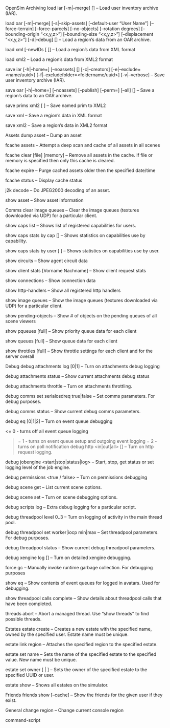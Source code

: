 OpenSim
Archiving
load iar [-m|–merge] <Vorname> <Nachname> <inventory path> <password> [<IAR path>] – Load user inventory archive (IAR).

load oar [-m|–merge] [-s|–skip-assets] [–default-user “User Name”] [–force-terrain] [–force-parcels] [–no-objects] [–rotation degrees] [–bounding-origin “<x,y,z>”] [–bounding-size “<x,y,z>”] [–displacement “<x,y,z>”] [-d|–debug] [<OAR path>] – Load a region’s data from an OAR archive.

load xml [-newIDs [<x> <y> <z>]] – Load a region’s data from XML format

load xml2 – Load a region’s data from XML2 format

save iar [-h|–home=<url>] [–noassets] <Vorname> <Nachname> <inventory path> <password> [<IAR path>] [-c|–creators] [-e|–exclude=<name/uuid>] [-f|–excludefolder=<foldername/uuid>] [-v|–verbose] – Save user inventory archive (IAR).

save oar [-h|–home=<url>] [–noassets] [–publish] [–perm=<permissions>] [–all] [<OAR path>] – Save a region’s data to an OAR archive.

save prims xml2 [<prim name> <file name>] – Save named prim to XML2

save xml – Save a region’s data in XML format

save xml2 – Save a region’s data in XML2 format

Assets
dump asset <id> – Dump an asset

fcache assets – Attempt a deep scan and cache of all assets in all scenes

fcache clear [file] [memory] – Remove all assets in the cache. If file or memory is specified then only this cache is cleared.

fcache expire <datetime> – Purge cached assets older then the specified date/time

fcache status – Display cache status

j2k decode <ID> – Do JPEG2000 decoding of an asset.

show asset <ID> – Show asset information

Comms
clear image queues <Vorname> <Nachname> – Clear the image queues (textures downloaded via UDP) for a particular client.

show caps list – Shows list of registered capabilities for users.

show caps stats by cap [<cap-name>] – Shows statistics on capabilities use by capability.

show caps stats by user [<Vorname> <Nachname>] – Shows statistics on capabilities use by user.

show circuits – Show agent circuit data

show client stats [Vorname Nachname] – Show client request stats

show connections – Show connection data

show http-handlers – Show all registered http handlers

show image queues <Vorname> <Nachname> – Show the image queues (textures downloaded via UDP) for a particular client.

show pending-objects – Show # of objects on the pending queues of all scene viewers

show pqueues [full] – Show priority queue data for each client

show queues [full] – Show queue data for each client

show throttles [full] – Show throttle settings for each client and for the server overall

Debug
debug attachments log [0|1] – Turn on attachments debug logging

debug attachments status – Show current attachments debug status

debug attachments throttle <ms> – Turn on attachments throttling.

debug comms set serialosdreq true|false – Set comms parameters. For debug purposes.

debug comms status – Show current debug comms parameters.

debug eq [0|1|2] – Turn on event queue debugging

 <= 0 - turns off all event queue logging
 >= 1 - turns on event queue setup and outgoing event logging
 >= 2 - turns on poll notification
debug http <in|out|all> [<level>] – Turn on http request logging.

debug jobengine <start|stop|status|log> – Start, stop, get status or set logging level of the job engine.

debug permissions <true / false> – Turn on permissions debugging

debug scene get – List current scene options.

debug scene set <param> <value> – Turn on scene debugging options.

debug scripts log <item-id> <log-level> – Extra debug logging for a particular script.

debug threadpool level 0..3 – Turn on logging of activity in the main thread pool.

debug threadpool set worker|iocp min|max <n> – Set threadpool parameters. For debug purposes.

debug threadpool status – Show current debug threadpool parameters.

debug xengine log [<level>] – Turn on detailed xengine debugging.

force gc – Manually invoke runtime garbage collection. For debugging purposes

show eq – Show contents of event queues for logged in avatars. Used for debugging.

show threadpool calls complete – Show details about threadpool calls that have been completed.

threads abort <thread-id> – Abort a managed thread. Use “show threads” to find possible threads.

Estates
estate create <owner UUID> <estate name> – Creates a new estate with the specified name, owned by the specified user. Estate name must be unique.

estate link region <estate ID> <region ID> – Attaches the specified region to the specified estate.

estate set name <estate-id> <new name> – Sets the name of the specified estate to the specified value. New name must be unique.

estate set owner <estate-id>[ <UUID> | <Firstname> <Lastname> ] – Sets the owner of the specified estate to the specified UUID or user.

estate show – Shows all estates on the simulator.

Friends
friends show [–cache] <Vorname> <Nachname> – Show the friends for the given user if they exist.

General
change region <region name> – Change current console region

command-script <script> – Run a command script from file

config get [<section>] [<key>] – Synonym for config show

config save <path> – Save current configuration to a file at the given path

config set <section> <key> <value> – Set a config option. In most cases this is not useful since changed parameters are not dynamically reloaded. Neither do changed parameters persist – you will have to change a config file manually and restart.

config show [<section>] [<key>] – Show config information

get log level – Get the current console logging level

monitor report – Returns a variety of statistics about the current region and/or simulator

quit – Quit the application

set log level <level> – Set the console logging level for this session.

show checks – Show checks configured for this server

show info – Show general information about the server

show modules – Show module data

show stats [list|all|(<category>[.<container>])+ – Alias for ‘stats show’ command

show threads – Show thread status

show uptime – Show server uptime

show version – Show server version

shutdown – Quit the application

stats record start|stop – Control whether stats are being regularly recorded to a separate file.

stats save <path> – Save stats snapshot to a file. If the file already exists, then the report is appended.

stats show [list|all|(<category>[.<container>])+ – Show statistical information for this server

threads show – Show thread status. Synonym for “show threads”

Hypergrid
link-mapping [<x> <y>] – Set local coordinate to map HG regions to

link-region <Xloc> <Yloc> <ServerURI> [<RemoteRegionName>] – Link a HyperGrid Region. Examples for <ServerURI>: http://grid.net:8002/ or http://example.org/path/foo.php

show hyperlinks – List the HG regions

unlink-region <local name> – Unlink a hypergrid region

Land
land clear – Clear all the parcels from the region.

land show [<local-land-id>] – Show information about the parcels on the region.

Objects
backup – Persist currently unsaved object changes immediately instead of waiting for the normal persistence call.

delete object creator <UUID> – Delete scene objects by creator

delete object id <UUID-or-localID> – Delete a scene object by uuid or localID

delete object name [–regex] <name> – Delete a scene object by name.

delete object outside – Delete all scene objects outside region boundaries

delete object owner <UUID> – Delete scene objects by owner

delete object pos <start-coord> to <end-coord> – Delete scene objects within the given area.

dump object id <UUID-or-localID> – Dump the formatted serialization of the given object to the file <UUID>.xml

edit scale <name> <x> <y> <z> – Change the scale of a named prim

force update – Force the update of all objects on clients

rotate scene <degrees> [centerX, centerY] – Rotates all scene objects around centerX, centerY (default 128, 128) (please back up your region before using)

scale scene <factor> – Scales the scene objects (please back up your region before using)

show object id [–full] <UUID-or-localID> – Show details of a scene object with the given UUID or localID

show object name [–full] [–regex] <name> – Show details of scene objects with the given name.

show object pos [–full] <start-coord> to <end-coord> – Show details of scene objects within the given area.

show part id <UUID-or-localID> – Show details of a scene object part with the given UUID or localID

show part name [–regex] <name> – Show details of scene object parts with the given name.

show part pos <start-coord> to <end-coord> – Show details of scene object parts within the given area.

translate scene xOffset yOffset zOffset – translates the scene objects (please back up your region before using)

Regions
create region [“region name”] <region_file.ini> – Create a new region.

delete-region <name> – Delete a region from disk

export-map [<path>] – Save an image of the world map

generate map – Generates and stores a new maptile.

physics get [<param>|ALL] – Get physics parameter from currently selected region

physics list – List settable physics parameters

physics set <param> [<value>|TRUE|FALSE] [localID|ALL] – Set physics parameter from currently selected region

region get – Show control information for the currently selected region (host name, max physical prim size, etc).

region restart abort [<message>] – Abort a region restart

region restart bluebox <message> <delta seconds>+ – Schedule a region restart

region restart notice <message> <delta seconds>+ – Schedule a region restart

region set – Set control information for the currently selected region.

remove-region <name> – Remove a region from this simulator

restart – Restart the currently selected region(s) in this instance

set terrain heights <corner> <min> <max> [<x>] [<y>] – Sets the terrain texture heights on corner #<corner> to <min>/<max>, if <x> or <y> are specified, it will only set it on regions with a matching coordinate. Specify -1 in <x> or <y> to wildcard that coordinate. Corner # SW = 0, NW = 1, SE = 2, NE = 3, all corners = -1.

set terrain texture <number> <uuid> [<x>] [<y>] – Sets the terrain <number> to <uuid>, if <x> or <y> are specified, it will only set it on regions with a matching coordinate. Specify -1 in <x> or <y> to wildcard that coordinate.

set water height <height> [<x>] [<y>] – Sets the water height in meters. If <x> and <y> are specified, it will only set it on regions with a matching coordinate. Specify -1 in <x> or <y> to wildcard that coordinate.

show neighbours – Shows the local region neighbours

show ratings – Show rating data

show region – Show control information for the currently selected region (host name, max physical prim size, etc).

show regions – Show region data

show regionsinview – Shows regions that can be seen from a region

show scene – Show live information for the currently selected scene (fps, prims, etc.).

sun current_time [<value>] – time in seconds of the simulator

sun day_length [<value>] – number of hours to a day

sun day_night_offset [<value>] – induces a horizon shift

sun day_time_sun_hour_scale [<value>] – scales day light vs nite hours to change day/night ratio

sun help – list parameters that can be changed

sun list – list parameters that can be changed

sun update_interval [<value>] – how often to update the sun’s position in frames

sun year_length [<value>] – number of days to a year

wind base wind_update_rate [<value>] – Get or set the wind update rate.

wind ConfigurableWind avgDirection [<value>] – average wind direction in degrees

wind ConfigurableWind avgStrength [<value>] – average wind strength

wind ConfigurableWind rateChange [<value>] – rate of change

wind ConfigurableWind varDirection [<value>] – allowable variance in wind direction in +/- degrees

wind ConfigurableWind varStrength [<value>] – allowable variance in wind strength

wind SimpleRandomWind strength [<value>] – wind strength

Scripts
scripts resume [<script-item-uuid>+] – Resumes all suspended scripts

scripts show [<script-item-uuid>+] – Show script information

scripts start [<script-item-uuid>+] – Starts all stopped scripts

scripts stop [<script-item-uuid>+] – Stops all running scripts

scripts suspend [<script-item-uuid>+] – Suspends all running scripts

show script sensors – Show script sensors information

show script timers – Show script sensors information

show scripts [<script-item-uuid>+] – Show script information

xengine status – Show status information

Terrain
terrain load – Loads a terrain from a specified file.

terrain load-tile – Loads a terrain from a section of a larger file.

terrain save – Saves the current heightmap to a specified file.

terrain save-tile – Saves the current heightmap to the larger file.

terrain fill – Fills the current heightmap with a specified value.

terrain elevate – Raises the current heightmap by the specified amount.

terrain lower – Lowers the current heightmap by the specified amount.

terrain multiply – Multiplies the heightmap by the value specified.

terrain bake – Saves the current terrain into the regions baked map.

terrain revert – Loads the baked map terrain into the regions heightmap.

terrain newbrushes – Enables experimental brushes which replace the standard terrain brushes. WARNING: This is a debug setting and may be removed at any time.

terrain show – Shows terrain height at a given co-ordinate.

terrain stats – Shows some information about the regions heightmap for debugging purposes.

terrain effect – Runs a specified plugin effect

terrain flip – Flips the current terrain about the X or Y axis

terrain rescale – Rescales the current terrain to fit between the given min and max heights

terrain min – Sets the minimum terrain height to the specified value.

terrain max – Sets the maximum terrain height to the specified value.

Tree
tree active – Change activity state for the trees module

tree freeze – Freeze/Unfreeze activity for a defined copse

tree load – Load a copse definition from an xml file

tree plant – Start the planting on a copse

tree rate – Reset the tree update rate (mSec)

tree reload – Reload copse definitions from the in-scene trees

tree remove – Remove a copse definition and all its in-scene trees

tree statistics – Log statistics about the trees

Users
alert <message> – Send an alert to everyone

alert-user <first> <last> <message> – Send an alert to a user

appearance find <uuid-or-start-of-uuid> – Find out which avatar uses the given asset as a baked texture, if any.

appearance rebake <Vorname> <Nachname> – Send a request to the user’s viewer for it to rebake and reupload its appearance textures.

appearance send [<Vorname> <Nachname>] – Send appearance data for each avatar in the simulator to other viewers.

appearance show [<Vorname> <Nachname>] – Show appearance information for avatars.

attachments show [<Vorname> <Nachname>] – Show attachment information for avatars in this simulator.

bypass permissions <true / false> – Bypass permission checks

force permissions <true / false> – Force permissions on or off

kick user <first> <last> [–force] [message] – Kick a user off the simulator

login disable – Disable simulator logins

login enable – Enable simulator logins

login status – Show login status

reset user cache – reset user cache to allow changed settings to be applied

show animations [<Vorname> <Nachname>] – Show animation information for avatars in this simulator.

show appearance [<Vorname> <Nachname>] – Synonym for ‘appearance show’

show name <uuid> – Show the bindings between a single user UUID and a user name

show names – Show the bindings between user UUIDs and user names

show users [full] – Show user data for users currently on the region

sit user name [–regex] <Vorname> <Nachname> – Sit the named user on an unoccupied object with a sit target.

stand user name [–regex] <Vorname> <Nachname> – Stand the named user.

teleport user <Vorname> <Nachname> <destination> – Teleport a user in this simulator to the given destination

wearables check <Vorname> <Nachname> – Check that the wearables of a given avatar in the scene are valid.

wearables show [<Vorname> <Nachname>] – Show information about wearables for avatars.

vivox
vivox debug <on>|<off> – Set vivox debugging

Windlight
windlight load – Load windlight profile from the database and broadcast

windlight enable – Enable the windlight plugin

windlight disable – Disable the windlight plugin

Robust
Assets
delete asset <ID> – Delete asset from database dump asset <ID> – Dump asset to a file show asset <ID> – Show asset information

Comms
show http-handlers – Show all registered http handlers

Debug
debug comms set serialosdreq true|false – Set comms parameters. For debug purposes.

debug comms status – Show current debug comms parameters.

debug http <in|out|all> [<level>] – Turn on http request logging.

debug jobengine <start|stop|status|log> – Start, stop, get status or set logging level of the job engine.

debug threadpool level 0..3 – Turn on logging of activity in the main thread pool.

debug threadpool set worker|iocp min|max <n> – Set threadpool parameters. For debug purposes.

debug threadpool status – Show current debug threadpool parameters.

force gc – Manually invoke runtime garbage collection. For debugging purposes

show threadpool calls complete – Show details about threadpool calls that have been completed.

threads abort <thread-id> – Abort a managed thread. Use “show threads” to find possible threads.

fs
delete bakes <ID> – Delete agent’s baked textures from server

General
command-script <script> – Run a command script from file

config get [<section>] [<key>] – Synonym for config show

config save <path> – Save current configuration to a file at the given path

config set <section> <key> <value> – Set a config option. In most cases this is not useful since changed parameters are not dynamically reloaded. Neither do changed parameters persist – you will have to change a config file manually and restart.

config show [<section>] [<key>] – Show config information

get log level – Get the current console logging level

quit – Quit the application

set log level <level> – Set the console logging level for this session.

show checks – Show checks configured for this server

show grid size – Show the current grid size (excluding hyperlink references)

show info – Show general information about the server

show stats [list|all|(<category>[.<container>])+ – Alias for ‘stats show’ command

show threads – Show thread status

show uptime – Show server uptime

show version – Show server version

shutdown – Quit the application

stats record start|stop – Control whether stats are being regularly recorded to a separate file.

stats save <path> – Save stats snapshot to a file. If the file already exists, then the report is appended.

stats show [list|all|(<category>[.<container>])+ – Show statistical information for this server

threads show – Show thread status. Synonym for “show threads”

Hypergrid
link-mapping [<x> <y>] – Set local coordinate to map HG regions to

link-region <Xloc> <Yloc> <ServerURI> [<RemoteRegionName>] – Link a HyperGrid Region. Examples for <ServerURI>: http://grid.net:8002/ or http://example.org/path/foo.php

show hyperlinks – List the HG regions

unlink-region <local name> – Unlink a hypergrid region

Plugin
plugin add “plugin index” – Install plugin from repository. plugin disable “plugin index” – Disable a plugin plugin enable “plugin index” – Enable the selected plugin plugin plugin info “plugin index” – Show detailed information for plugin plugin list available – List available plugins plugin list installed – List install plugins plugin remove “plugin index” – Remove plugin from repository plugin update “plugin index” – Update the plugin plugin updates – List availble updates

Regions
deregister region id <region-id>+ – Deregister a region manually. set region flags <Region name> <flags> – Set database flags for region show region at <x-coord> <y-coord> – Show details on a region at the given co-ordinate. show region name <Region name> – Show details on a region show regions – Show details on all regions

Repository
repo add “url” – Add repository repo disable”[url | index]” – Disable registered repository repo enable “[url | index]” – Enable registered repository repo list – List registered repositories repo refresh “url” – Sync with a registered repository repo remove “[url | index]” – Remove repository from registry

Users
create user – creates a new user and password, and server prompts for all data

login level <level> – Set the minimum user level to log in

login reset – Reset the login level to allow all users

login text <text> – Set the text users will see on login

reset user email [<first> [<last> [<email>]]] – Reset a user email address

reset user password [<first> [<last> [<password>]]] – Reset a user password

set user level [<first> [<last> [<level>]]] – Set user level. If >= 200 and ‘allow_grid_gods = true’ in OpenSim.ini, this account will be treated as god-moded. It will also affect the ‘login level’ command.

show account <first> <last> – Show account details for the given user

show grid user <ID> – Show grid user entry or entries that match or start with the given ID. This will normally be a UUID.

show grid users online – Show number of grid users registered as online.

<< Konfigurationsdateien

